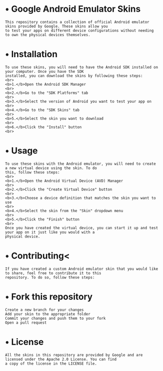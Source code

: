 # • Google Android Emulator Skins
    This repository contains a collection of official Android emulator skins provided by Google. These skins allow you
    to test your apps on different device configurations without needing to own the physical devices themselves.

#    • Installation
    To use these skins, you will need to have the Android SDK installed on your computer. Once you have the SDK
    installed, you can download the skins by following these steps:
    <br>
    <b>1.</b>Open the Android SDK Manager
    <br>
    <b>2.</b>Go to the "SDK Platforms" tab
    <br>
    <b>3.</b>Select the version of Android you want to test your app on
    <br>
    <b>4.</b>Go to the "SDK Skins" tab
    <br>
    <b>5.</b>Select the skin you want to download
    <br>
    <b>6.</b>Click the "Install" button
    <br>
# • Usage</h1>
    To use these skins with the Android emulator, you will need to create a new virtual device using the skin. To do
    this, follow these steps:
    <br>
    <b>1.</b>Open the Android Virtual Device (AVD) Manager
    <br>
    <b>2.</b>Click the "Create Virtual Device" button
    <br>
    <b>3.</b>Choose a device definition that matches the skin you want to use
    <br>
    <b>4.</b>Select the skin from the "Skin" dropdown menu
    <br>
    <b>5.</b>Click the "Finish" button
    <br>
    Once you have created the virtual device, you can start it up and test your app on it just like you would with a
    physical device.

# • Contributing<
    If you have created a custom Android emulator skin that you would like to share, feel free to contribute it to this
    repository. To do so, follow these steps:

# • Fork this repository
    Create a new branch for your changes
    Add your skin to the appropriate folder
    Commit your changes and push them to your fork
    Open a pull request
# • License
    All the skins in this repository are provided by Google and are licensed under the Apache 2.0 License. You can find
    a copy of the license in the LICENSE file.
